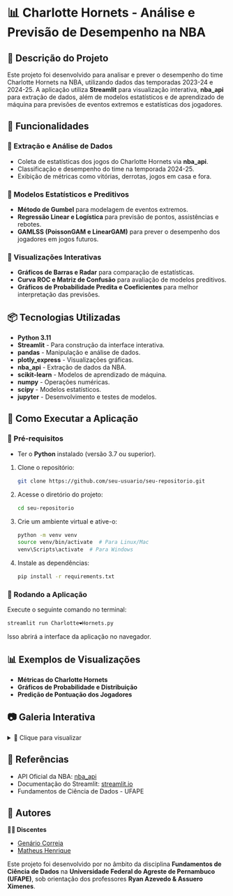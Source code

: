 # 📊 Charlotte Hornets - Análise e Previsão de Desempenho na NBA

## 📌 Descrição do Projeto
Este projeto foi desenvolvido para analisar e prever o desempenho do time Charlotte Hornets na NBA, utilizando dados das temporadas 2023-24 e 2024-25. A aplicação utiliza **Streamlit** para visualização interativa, **nba_api** para extração de dados, além de modelos estatísticos e de aprendizado de máquina para previsões de eventos extremos e estatísticas dos jogadores.

## 🚀 Funcionalidades
### 🔹 Extração e Análise de Dados
- Coleta de estatísticas dos jogos do Charlotte Hornets via **nba_api**.
- Classificação e desempenho do time na temporada 2024-25.
- Exibição de métricas como vitórias, derrotas, jogos em casa e fora.

### 🔹 Modelos Estatísticos e Preditivos
- **Método de Gumbel** para modelagem de eventos extremos.
- **Regressão Linear e Logística** para previsão de pontos, assistências e rebotes.
- **GAMLSS (PoissonGAM e LinearGAM)** para prever o desempenho dos jogadores em jogos futuros.

### 🔹 Visualizações Interativas
- **Gráficos de Barras e Radar** para comparação de estatísticas.
- **Curva ROC e Matriz de Confusão** para avaliação de modelos preditivos.
- **Gráficos de Probabilidade Predita e Coeficientes** para melhor interpretação das previsões.

## 📦 Tecnologias Utilizadas
- **Python 3.11**
- **Streamlit** - Para construção da interface interativa.
- **pandas** - Manipulação e análise de dados.
- **plotly_express** - Visualizações gráficas.
- **nba_api** - Extração de dados da NBA.
- **scikit-learn** - Modelos de aprendizado de máquina.
- **numpy** - Operações numéricas.
- **scipy** - Modelos estatísticos.
- **jupyter** - Desenvolvimento e testes de modelos.

## 📌 Como Executar a Aplicação
### 🔹 Pré-requisitos
- Ter o **Python** instalado (versão 3.7 ou superior).

1. Clone o repositório:
   ```bash
   git clone https://github.com/seu-usuario/seu-repositorio.git
   ```
2. Acesse o diretório do projeto:
   ```bash
   cd seu-repositorio
   ```
3. Crie um ambiente virtual e ative-o:
   ```bash
   python -m venv venv
   source venv/bin/activate  # Para Linux/Mac
   venv\Scripts\activate  # Para Windows
   ```
4. Instale as dependências:
   ```bash
   pip install -r requirements.txt
   ```

### 🔹 Rodando a Aplicação
Execute o seguinte comando no terminal:
```bash
streamlit run Charlotte❤️Hornets.py
```
Isso abrirá a interface da aplicação no navegador.

## 📊 Exemplos de Visualizações
- **Métricas do Charlotte Hornets**
- **Gráficos de Probabilidade e Distribuição**
- **Predição de Pontuação dos Jogadores**

## 📷 Galeria Interativa

<details>
  <summary>📌 Clique para visualizar</summary>
  
  ![Charlotte❤️Hornets](img/charllote.png)
  ![▶️ Jogos](img/jogos.png)
  ![⛹️ Jogadores](img/jogadores.png)
  ![🏀 Times NBA](img/times.png)
  ![🏆Classificação](img/classificacao.png)
  ![💯 Pontuação](img/pontuacao.png)
  ![📈 Previsões](img/previsoes.png)
  ![🔃 Peformances dos Times](img/performancestimes.png)
  ![🔃 Performances dos Jogadores](img/performancesjogadores.png)
  ![🚩 Vitórias x Derrotas](img/vitoriasxderrotas.png)

  


</details>


## 🏀 Referências
- API Oficial da NBA: [nba_api](https://github.com/swar/nba_api)
- Documentação do Streamlit: [streamlit.io](https://streamlit.io/)
- Fundamentos de Ciência de Dados - UFAPE

## 📝 Autores
**👨‍💻 Discentes**
- [Genário Correia](https://github.com/genarioazevedoufape)
- [Matheus Henrique](https://github.com/MatheusHAlvess)

Este projeto foi desenvolvido por  no âmbito da disciplina **Fundamentos de Ciência de Dados** na **Universidade Federal do Agreste de Pernambuco (UFAPE)**, sob orientação dos professores **Ryan Azevedo & Assuero Ximenes**.


